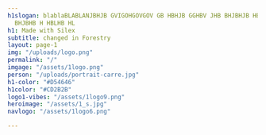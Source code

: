 ```yaml
---
h1slogan: blablaBLABLANJBHJB GVIGOHGOVGOV GB HBHJB GGHBV JHB BHJBHJB HBHJ BHJLBHJB
  BHJBHB H HBLHB HL
h1: Made with Silex
subtitle: changed in Forestry
layout: page-1
img: "/uploads/logo.png"
permalink: "/"
imgage: "/assets/1logo.png"
person: "/uploads/portrait-carre.jpg"
h1-color: "#D54646"
h1color: "#CD2B2B"
logo1-vibes: "/assets/1logo9.png"
heroimage: "/assets/1_s.jpg"
navlogo: "/assets/1logo6.png"

---
```

